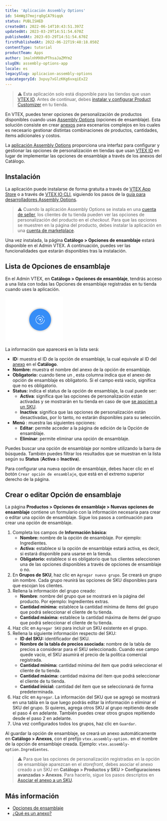 ```yaml
---
title: 'Aplicación Assembly Options'
id: 54mWg37mojrqOgCA79iqqk
status: PUBLISHED
createdAt: 2022-06-14T10:43:51.397Z
updatedAt: 2023-03-29T14:51:54.670Z
publishedAt: 2023-03-29T14:51:54.670Z
firstPublishedAt: 2022-06-22T19:48:18.050Z
contentType: tutorial
productTeam: Apps
author: 1malnhMX0vPThsaJaZMYm2
slugEN: assembly-options-app
locale: es
legacySlug: aplicacion-assembly-options
subcategoryId: 3xpuy7xGlzKKg6vxqiExZ2
---
```


>⚠️ Esta aplicación solo está disponible para las tiendas que usan[ VTEX IO](https://vtex.com/br-pt/store-framework/). Antes de continuar, debes [instalar y configurar Product Customizer](https://developers.vtex.com/vtex-developer-docs/docs/vtex-product-customizer) en tu tienda.

En VTEX, puedes tener opciones de personalización de productos disponibles cuando usas [Assembly Options](https://help.vtex.com/es/tutorial/assembly-options--5x5FhNr4f5RUGDEGWzV1nH) (opciones de ensamblaje). Esta solución consiste en crear [anexos](https://help.vtex.com/es/tutorial/que-es-un-anexo--aGICk0RVbqKg6GYmQcWUm) para escenarios complejos en los cuales es necesario gestionar distintas combinaciones de productos, cantidades, ítems adicionales y costos.

La [aplicación Assembly Options](https://apps.vtex.com/vtex-admin-assembly-options/p) proporciona una interfaz para configurar y gestionar las opciones de personalización en tiendas que usan [VTEX IO](https://vtex.com/es-es/store-framework/) en lugar de implementar las opciones de ensamblaje a través de los anexos del Catálogo.

## Instalación 

La aplicación puede instalarse de forma gratuita a través de [VTEX App Store](https://apps.vtex.com/vtex-admin-assembly-options/p) o a través de [VTEX IO CLI](https://developers.vtex.com/vtex-developer-docs/docs/vtex-io-documentation-vtex-io-cli-installation-and-command-reference), siguiendo los pasos de la [guía para desarrolladores Assembly Options](https://developers.vtex.com/vtex-developer-docs/docs/assembly-options-app).

>⚠️ Cuando la aplicación Assembly Options se instala en una [cuenta de seller](https://help.vtex.com/es/tutorial/que-es-un-seller--5FkLvhZ3Few4CWWIuYOK2w), los clientes de tu tienda pueden ver las opciones de personalización del producto en el *checkout*. Para que las opciones se muestren en la página del producto, debes instalar la aplicación en una [cuenta de marketplace](https://help.vtex.com/es/tutorial/que-es-un-marketplace--680lLJTnmEAmekcC0MIea8).

Una vez instalada, la página **Catálogo > Opciones de ensamblaje** estará disponible en el Admin VTEX. A continuación, puedes ver las funcionalidades que estarán disponibles tras la instalación.

## Lista de Opciones de ensamblaje

En el Admin VTEX, en **Catálogo > Opciones de ensamblaje**, tendrás acceso a una lista con todas las Opciones de ensamblaje registradas en tu tienda cuando uses la aplicación.

![assembly-options-app-es](https://raw.githubusercontent.com/vtexdocs/help-center-content/refs/heads/main/_1.PNG)

La información que aparecerá en la lista será:

* **ID:** muestra el ID de la opción de ensamblaje, la cual equivale al ID del [anexo](https://help.vtex.com/es/tutorial/que-es-un-anexo--aGICk0RVbqKg6GYmQcWUm) en el **Catálogo**.
* **Nombre:** muestra el nombre del anexo de la opción de ensamblaje.
* **Obligatorio:** cuando tiene un <i class="far fa-check-circle"></i>, esta columna indica que el anexo de opción de ensamblaje es obligatorio. Si el campo está vacío, significa que no es obligatorio.
* **Status:** indica el status de la opción de ensamblaje, la cual puede ser:
    * **Activa**: significa que las opciones de personalización están activadas y se mostrarán en tu tienda en caso de que [se asocien a un SKU]().
    * **Inactiva**: significa que las opciones de personalización están desactivadas, por lo tanto, no estarán disponibles para su selección.
* **Menú** <i class="fas fa-ellipsis-v"></i>: muestra las siguientes opciones:
    * <i class="far fa-pencil"></i> **Editar**: permite acceder a la página de edición de la Opción de ensamblaje.
    * <i class="far fa-trash-alt"></i> **Eliminar**: permite eliminar una opción de ensamblaje.

Puedes buscar una opción de ensamblaje por nombre utilizando la barra de búsqueda. También puedes filtrar los resultados que se muestran en la lista según su **Status** (**Activa** o **Inactiva**).

Para configurar una nueva opción de ensamblaje, debes hacer clic en el botón `Crear opción de ensamblaje`, que está en el extremo superior derecho de la página.

## Crear o editar Opción de ensamblaje

La página **Productos > Opciones de ensamblaje > Nuevas opciones de ensamblaje** contiene un formulario con la información necesaria para crear o editar una opción de ensamblaje. Sigue los pasos a continuación para crear una opción de ensamblaje.

1. Completa los campos de **Información básica**:
    * **Nombre:** nombre de la opción de ensamblaje. Por ejemplo: Ingredientes.
    * <i class="fas fa-toggle-on"></i> **Activa:** establece si la opción de ensamblaje estará activa, es decir, si estará disponible para usarse en la tienda.
    * <i class="far fa-square"></i> **Obligatorio:** establece si es obligatorio que tus clientes seleccionen una de las opciones disponibles a través de opciones de ensamblaje o no.
2. En **Grupos de SKU**, haz clic en `Agregar nuevo grupo`.
    Se creará un grupo sin nombre. Cada grupo reunirá las opciones de SKU disponibles para que escojan los clientes.
3. Rellena la información del grupo creado:
    * **Nombre**: nombre del grupo que se mostrará en la página del producto. Por ejemplo: Ingredientes extras.
    * **Cantidad mínima:** establece la cantidad mínima de ítems del grupo que podrá seleccionar el cliente de tu tienda.
    * **Cantidad máxima:** establece la cantidad máxima de ítems del grupo que podrá seleccionar el cliente de tu tienda.
4. Haz clic en `Agregar SKU` para incluir un SKU existente en el grupo.
5. Rellena la siguiente información respecto del SKU:
    * **ID del SKU:** identificador del SKU.
    * **Nombre de la tabla de precios asociada:** nombre de la tabla de precios a considerar para el SKU seleccionado. Cuando ese campo quede vacío, el SKU asumirá el precio de la política comercial registrada.
    * **Cantidad mínima:** cantidad mínima del ítem que podrá seleccionar el cliente de tu tienda.
    * **Cantidad máxima:** cantidad máxima del ítem que podrá seleccionar el cliente de tu tienda.
    * **Cantidad inicial:** cantidad del ítem que se seleccionará de forma predeterminada.
6. Haz clic en `Agregar`.
    La información del SKU que se agregó se mostrará en una tabla en la que luego podrás editar la información o eliminar el SKU del grupo.
    Si quieres, agrega otros SKU al grupo repitiendo desde el paso 4 en adelante. También puedes crear otros grupos repitiendo desde el paso 2 en adelante.
7. Una vez configurados todos los grupos, haz clic en `Guardar`.

Al guardar la opción de ensamblaje, se creará un anexo automáticamente en **Catálogo > Anexos**, con el prefijo `vtex.assembly-option.` en el nombre de la opción de ensamblaje creada. Ejemplo: `vtex.assembly-option.Ingredientes`.

>⚠️ Para que las opciones de personalización registradas en la opción de ensamblaje aparezcan en el *storefront*, debes asociar el anexo creado a un SKU en **Catálogo > Productos y SKU > Configuraciones avanzadas > Anexos**. Para hacerlo, sigue los pasos descriptos en [Asociar el anexo a un SKU](https://help.vtex.com/es/tutorial/registrar-un-anexo--7zHMUpuoQE4cAskqEUWScU#asociar-el-anexo-a-un-sku).

## Más información

* [Opciones de ensamblaje](https://help.vtex.com/es/tutorial/assembly-options--5x5FhNr4f5RUGDEGWzV1nH)
* [¿Qué es un anexo?](https://help.vtex.com/es/tutorial/que-es-un-anexo--aGICk0RVbqKg6GYmQcWUm)
